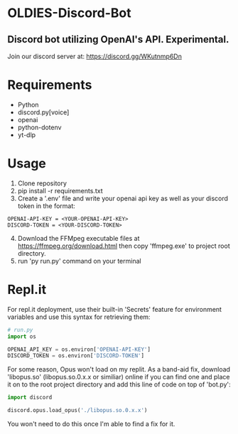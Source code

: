 # OLDIES-Discord-Bot
## Discord bot utilizing OpenAI's API. Experimental.
Join our discord server at: https://discord.gg/WKutnmp6Dn

# Requirements
* Python
* discord.py[voice]
* openai
* python-dotenv
* yt-dlp

# Usage
1. Clone repository
2. pip install -r requirements.txt
3. Create a '.env' file and write your openai api key as well as your discord token in the format:
```
OPENAI-API-KEY = <YOUR-OPENAI-API-KEY>
DISCORD-TOKEN = <YOUR-DISCORD-TOKEN>
```
4. Download the FFMpeg executable files at https://ffmpeg.org/download.html then copy 'ffmpeg.exe' to project root directory.
4. run 'py run.py' command on your terminal

# Repl.it
For repl.it deployment, use their built-in 'Secrets' feature for environment variables and use this syntax for retrieving them:
```python
# run.py
import os

OPENAI_API_KEY = os.environ['OPENAI-API-KEY']
DISCORD_TOKEN = os.environ['DISCORD-TOKEN']
```

For some reason, Opus won't load on my replit. As a band-aid fix, download 'libopus.so' (libopus.so.0.x.x or similiar) online if you can find one and place it on to the root project directory and add this line of code on top of 'bot.py':

```python
import discord

discord.opus.load_opus('./libopus.so.0.x.x')
```

You won't need to do this once I'm able to find a fix for it. 
